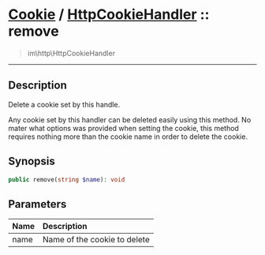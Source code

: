 # [Cookie](cookie.md) / [HttpCookieHandler](cookie-HttpCookieHandler.md) :: remove
 > im\http\HttpCookieHandler
____

## Description
Delete a cookie set by this handle.

Any cookie set by this handler can be deleted easily using this method.
No mater what options was provided when setting the cookie, this method
requires nothing more than the cookie name in order to delete the cookie.

## Synopsis
```php
public remove(string $name): void
```

## Parameters
| Name | Description |
| :--- | :---------- |
| name | Name of the cookie to delete |
